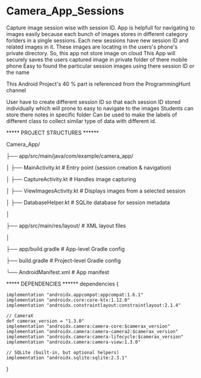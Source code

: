 # Camera_App_Sessions


Capture image session wise with session ID. App is helpfull for navigating to images easily because each bunch of images stores in different category forlders in a single sessions. Each new sessions have new session ID and related images in it. These images are locating in the users's phone's private directory. So, this app not store image on cloud
This App will securely saves the users captured image in private folder of there mobile phone
Easy to found the particular session images using there session ID or the name

This Android Project's 40 % part is referenced from the ProgrammingHunt channel

User have to create different session ID so that each session ID stored individually which will prone to easy to navigate to the images
Students can store there notes in specific folder 
Can be used to make the labels of different class to collect similar type of data with different id.


***** PROJECT STRUCTURES ******


Camera_App/ 

 ├── app/src/main/java/com/example/camera_app/  

 
 │        ├── MainActivity.kt                              # Entry point (session creation & navigation)  

 
 │        ├── CaptureActivity.kt                               # Handles image capturing   

 
 │        ├── ViewImagesActivity.kt                          # Displays images from a selected session

 
 │        ├── DatabaseHelper.kt                               # SQLite database for session metadata

 │
 
 ├── app/src/main/res/layout/                            # XML layout files
 
 │
 
 ├── app/build.gradle                               # App-level Gradle config
 
 ├── build.gradle                                     # Project-level Gradle config
 
 └── AndroidManifest.xml                           # App manifest


***** DEPENDENCIES ******
 dependencies {
 
    implementation "androidx.appcompat:appcompat:1.6.1"
    implementation "androidx.core:core-ktx:1.12.0"
    implementation "androidx.constraintlayout:constraintlayout:2.1.4"

    // CameraX
    def camerax_version = "1.3.0"
    implementation "androidx.camera:camera-core:$camerax_version"
    implementation "androidx.camera:camera-camera2:$camerax_version"
    implementation "androidx.camera:camera-lifecycle:$camerax_version"
    implementation "androidx.camera:camera-view:1.3.0"

    // SQLite (built-in, but optional helpers)
    implementation "androidx.sqlite:sqlite:2.3.1"
}
